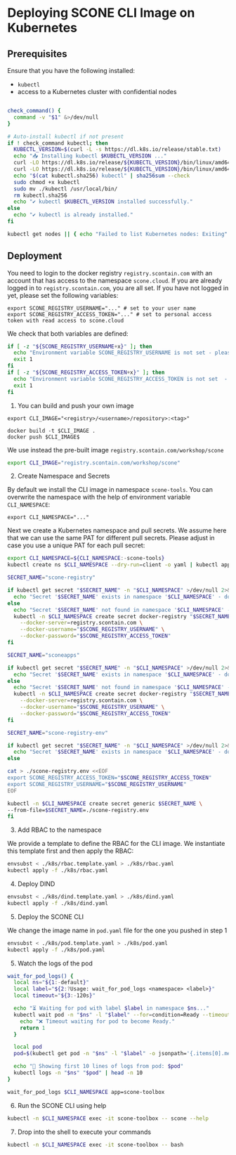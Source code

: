 # Deploying SCONE CLI Image on Kubernetes

## Prerequisites

Ensure that you have the following installed:

- `kubectl`
- access to a Kubernetes cluster with confidential nodes

```bash

check_command() {
  command -v "$1" &>/dev/null
}

# Auto-install kubectl if not present
if ! check_command kubectl; then
  KUBECTL_VERSION=$(curl -L -s https://dl.k8s.io/release/stable.txt)
  echo "📥 Installing kubectl $KUBECTL_VERSION ..."
  curl -LO https://dl.k8s.io/release/${KUBECTL_VERSION}/bin/linux/amd64/kubectl
  curl -LO https://dl.k8s.io/release/${KUBECTL_VERSION}/bin/linux/amd64/kubectl.sha256
  echo "$(cat kubectl.sha256) kubectl" | sha256sum --check
  sudo chmod +x kubectl
  sudo mv ./kubectl /usr/local/bin/
  rm kubectl.sha256
  echo "✔️ kubectl $KUBECTL_VERSION installed successfully."
else
  echo "✔️ kubectl is already installed."
fi

kubectl get nodes || { echo "Failed to list Kubernetes nodes: Exiting" ; exit 1; }
```

## Deployment

You need to login to the docker registry `registry.scontain.com` with an account that has access to the namespace `scone.cloud`. If you are already logged in to `registry.scontain.com`, you are all set. If you have not logged in yet, please set the following variables:

```
export SCONE_REGISTRY_USERNAME="..." # set to your user name 
export SCONE_REGISTRY_ACCESS_TOKEN="..." # set to personal access token with read access to scone.cloud
```

We check that both variables are defined:

```bash
if [ -z "${SCONE_REGISTRY_USERNAME+x}" ]; then
  echo "Environment variable SCONE_REGISTRY_USERNAME is not set - please define and retry." 
  exit 1
fi
if [ -z "${SCONE_REGISTRY_ACCESS_TOKEN+x}" ]; then
  echo "Environment variable SCONE_REGISTRY_ACCESS_TOKEN is not set  - please define and retry." 
  exit 1
fi
```

1. You can build and push your own image

```
export CLI_IMAGE="<registry>/<username>/repository>:<tag>"

docker build -t $CLI_IMAGE .
docker push $CLI_IMAGE$
```

We use instead the pre-built image `registry.scontain.com/workshop/scone`

```bash
export CLI_IMAGE="registry.scontain.com/workshop/scone"
```

2. Create Namespace and Secrets

By default we install the CLI image in namespace `scone-tools`. You can overwrite the namespace with the help of environment variable `CLI_NAMESPACE`:

```
export CLI_NAMESPACE="..."
```

Next we create a Kubernetes namespace and pull secrets. We assume here that we can use the same PAT for different pull secrets. Please adjust in case you use a unique PAT for each pull secret: 

```bash
export CLI_NAMESPACE=${CLI_NAMESPACE:-scone-tools}
kubectl create ns $CLI_NAMESPACE --dry-run=client -o yaml | kubectl apply -f -

SECRET_NAME="scone-registry"

if kubectl get secret "$SECRET_NAME" -n "$CLI_NAMESPACE" >/dev/null 2>&1; then
  echo "Secret '$SECRET_NAME' exists in namespace '$CLI_NAMESPACE' - do not replace."
else
  echo "Secret '$SECRET_NAME' not found in namespace '$CLI_NAMESPACE' - Creating it."
  kubectl -n $CLI_NAMESPACE create secret docker-registry "$SECRET_NAME" \
    --docker-server=registry.scontain.com \
    --docker-username="$SCONE_REGISTRY_USERNAME" \
    --docker-password="$SCONE_REGISTRY_ACCESS_TOKEN"
fi

SECRET_NAME="sconeapps"

if kubectl get secret "$SECRET_NAME" -n "$CLI_NAMESPACE" >/dev/null 2>&1; then
  echo "Secret '$SECRET_NAME' exists in namespace '$CLI_NAMESPACE' - do not replace."
else
  echo "Secret '$SECRET_NAME' not found in namespace '$CLI_NAMESPACE' - Creating it."
  kubectl -n $CLI_NAMESPACE create secret docker-registry "$SECRET_NAME" \
    --docker-server=registry.scontain.com \
    --docker-username="$SCONE_REGISTRY_USERNAME" \
    --docker-password="$SCONE_REGISTRY_ACCESS_TOKEN"
fi

SECRET_NAME="scone-registry-env"

if kubectl get secret "$SECRET_NAME" -n "$CLI_NAMESPACE" >/dev/null 2>&1; then
  echo "Secret '$SECRET_NAME' exists in namespace '$CLI_NAMESPACE' - do not replace."
else

cat > ./scone-registry.env <<EOF
export SCONE_REGISTRY_ACCESS_TOKEN="$SCONE_REGISTRY_ACCESS_TOKEN"
export SCONE_REGISTRY_USERNAME="$SCONE_REGISTRY_USERNAME"
EOF

kubectl -n $CLI_NAMESPACE create secret generic $SECRET_NAME \
--from-file=$SECRET_NAME=./scone-registry.env
fi
```

   
3. Add RBAC to the namespace

We provide a template to define the RBAC for the CLI image. We instantiate this template first and then apply the RBAC:

```bash
envsubst < ./k8s/rbac.template.yaml > ./k8s/rbac.yaml
kubectl apply -f ./k8s/rbac.yaml
```
   
4. Deploy DIND

```bash
envsubst < ./k8s/dind.template.yaml > ./k8s/dind.yaml
kubectl apply -f ./k8s/dind.yaml
```

5. Deploy the SCONE CLI

We change the image name in `pod.yaml` file for the one you pushed in step 1

```bash
envsubst < ./k8s/pod.template.yaml > ./k8s/pod.yaml
kubectl apply -f ./k8s/pod.yaml
```

5. Watch the logs of the pod

```bash
wait_for_pod_logs() {
  local ns="${1:-default}"
  local label="${2:?Usage: wait_for_pod_logs <namespace> <label>}"
  local timeout="${3:-120s}"

  echo "⏳ Waiting for pod with label $label in namespace $ns..."
  kubectl wait pod -n "$ns" -l "$label" --for=condition=Ready --timeout="$timeout" || {
    echo "❌ Timeout waiting for pod to become Ready."
    return 1
  }

  local pod
  pod=$(kubectl get pod -n "$ns" -l "$label" -o jsonpath='{.items[0].metadata.name}')

  echo "📜 Showing first 10 lines of logs from pod: $pod"
  kubectl logs -n "$ns" "$pod" | head -n 10
}

wait_for_pod_logs $CLI_NAMESPACE app=scone-toolbox
```
   
6. Run the SCONE CLI using help

```bash
kubectl -n $CLI_NAMESPACE exec -it scone-toolbox -- scone --help
```

7. Drop into the shell to execute your commands

```bash
kubectl -n $CLI_NAMESPACE exec -it scone-toolbox -- bash
```
